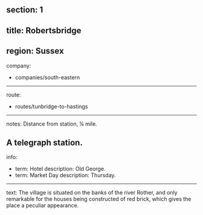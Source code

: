 section: 1
----
title: Robertsbridge
----
region: Sussex
----
company:
- companies/south-eastern
----
route:
- routes/tunbridge-to-hastings
----
notes: Distance from station, ¼ mile.

A telegraph station.
----
info:
- term: Hotel
  description: Old George.
- term: Market Day
  description: Thursday.
----
text: The village is situated on the banks of the river Rother, and only remarkable for the houses being constructed of red brick, which gives the place a peculiar appearance.
